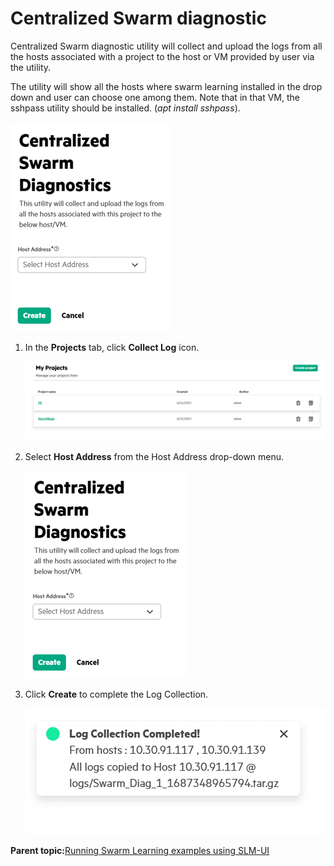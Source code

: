 # Centralized Swarm diagnostic

Centralized Swarm diagnostic utility will collect and upload the logs from all the hosts associated with a project to the host or VM provided by user via the utility.

The utility will show all the hosts where swarm learning installed in the drop down and user can choose one among them. Note that in that VM, the sshpass utility should be installed. \(*apt install sshpass*\).<br></br>
![Centralized Swarm Diagnostics](GUID-EA3ED67E-52AD-464F-B126-E21C6F835125-high.png)

1.  In the **Projects** tab, click **Collect Log** icon.

    ![MyProjects](GUID-E0930943-5847-4F31-8231-D1AD21862F1D-high.png)

2.  Select **Host Address** from the Host Address drop-down menu.

    ![Host Address](GUID-31258354-DEB0-428E-BC00-B706BD0BFCBA-high.png)

3.  Click **Create** to complete the Log Collection.

    ![Log Collection Completed](GUID-486FE7B6-0ED8-41B6-80FE-18D848B59F1B-high.png)


**Parent topic:**[Running Swarm Learning examples using SLM-UI](GUID-A2B92980-7281-4B0A-989F-33097B7C96A5.md)

